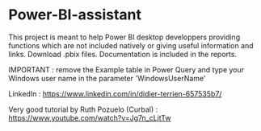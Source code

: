 # Power-BI-assistant
This project is meant to help Power BI desktop developpers providing functions which are not included natively or giving useful information and links.
Download .pbix files. Documentation is included in the reports.

IMPORTANT : remove the Example table in Power Query and type your Windows user name in the parameter 'WindowsUserName'

LinkedIn :  https://www.linkedin.com/in/didier-terrien-657535b7/

Very good tutorial by Ruth Pozuelo (Curbal) :  https://www.youtube.com/watch?v=Jg7n_cLjtTw
